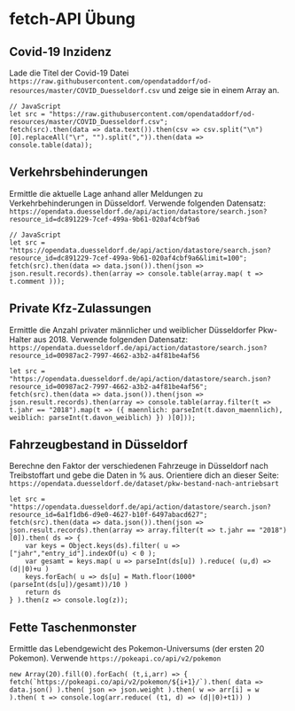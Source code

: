 # fetch-API Übung

## Covid-19 Inzidenz

Lade die Titel der Covid-19 Datei `https://raw.githubusercontent.com/opendataddorf/od-resources/master/COVID_Duesseldorf.csv` und zeige sie in einem Array an.

    // JavaScript
    let src = "https://raw.githubusercontent.com/opendataddorf/od-resources/master/COVID_Duesseldorf.csv";
    fetch(src).then(data => data.text()).then(csv => csv.split("\n")[0].replaceAll("\r", "").split(",")).then(data => console.table(data));

## Verkehrsbehinderungen

Ermittle die aktuelle Lage anhand aller Meldungen zu Verkehrbehinderungen in Düsseldorf. Verwende folgenden Datensatz: `https://opendata.duesseldorf.de/api/action/datastore/search.json?resource_id=dc891229-7cef-499a-9b61-020af4cbf9a6`

    // JavaScript
    let src = "https://opendata.duesseldorf.de/api/action/datastore/search.json?resource_id=dc891229-7cef-499a-9b61-020af4cbf9a6&limit=100";
    fetch(src).then(data => data.json()).then(json => json.result.records).then(array => console.table(array.map( t => t.comment )));

## Private Kfz-Zulassungen

Ermittle die Anzahl privater männlicher und weiblicher Düsseldorfer Pkw-Halter aus 2018. Verwende folgenden Datensatz: `https://opendata.duesseldorf.de/api/action/datastore/search.json?resource_id=00987ac2-7997-4662-a3b2-a4f81be4af56`

    let src = "https://opendata.duesseldorf.de/api/action/datastore/search.json?resource_id=00987ac2-7997-4662-a3b2-a4f81be4af56";
    fetch(src).then(data => data.json()).then(json => json.result.records).then(array => console.table(array.filter(t => t.jahr == "2018").map(t => ({ maennlich: parseInt(t.davon_maennlich), weiblich: parseInt(t.davon_weiblich) }) )[0]));


## Fahrzeugbestand in Düsseldorf

Berechne den Faktor der verschiedenen Fahrzeuge in Düsseldorf nach Treibstoffart und gebe die Daten in % aus. Orientiere dich an dieser Seite: `https://opendata.duesseldorf.de/dataset/pkw-bestand-nach-antriebsart`

    let src = "https://opendata.duesseldorf.de/api/action/datastore/search.json?resource_id=6a1f1db6-d9e0-4627-b10f-6497abacd627";
    fetch(src).then(data => data.json()).then(json => json.result.records).then(array => array.filter(t => t.jahr == "2018")[0]).then( ds => {
        var keys = Object.keys(ds).filter( u => ["jahr","entry_id"].indexOf(u) < 0 );
        var gesamt = keys.map( u => parseInt(ds[u]) ).reduce( (u,d) => (d||0)+u )
        keys.forEach( u => ds[u] = Math.floor(1000*(parseInt(ds[u])/gesamt))/10 )
        return ds
    } ).then(z => console.log(z));

## Fette Taschenmonster

Ermittle das Lebendgewicht des Pokemon-Universums (der ersten 20 Pokemon). Verwende `https://pokeapi.co/api/v2/pokemon`

    new Array(20).fill(0).forEach( (t,i,arr) => {
    fetch(`https://pokeapi.co/api/v2/pokemon/${i+1}/`).then( data => data.json() ).then( json => json.weight ).then( w => arr[i] = w ).then( t => console.log(arr.reduce( (t1, d) => (d||0)+t1)) )

